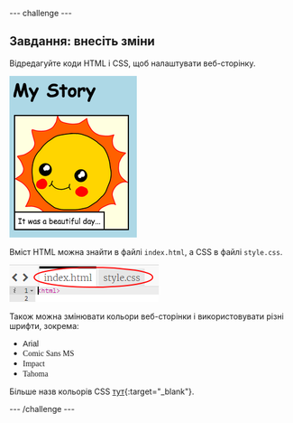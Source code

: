 \--- challenge \---

## Завдання: внесіть зміни

Відредагуйте коди HTML і CSS, щоб налаштувати веб-сторінку.

![знімок екрану](images/story-changes.png)

Вміст HTML можна знайти в файлі `index.html`, а CSS в файлі `style.css`.

![знімок екрану](images/story-files.png)

Також можна змінювати кольори веб-сторінки і використовувати різні шрифти, зокрема:

+ <span style="font-family: Arial;">Arial</span>
+ <span style="font-family: Comic Sans MS;">Comic Sans MS</span>
+ <span style="font-family: Impact;">Impact</span>
+ <span style="font-family: Tahoma;">Tahoma</span>

Більше назв кольорів CSS [тут](http://jumpto.cc/colours){:target="_blank"}.

\--- /challenge \---